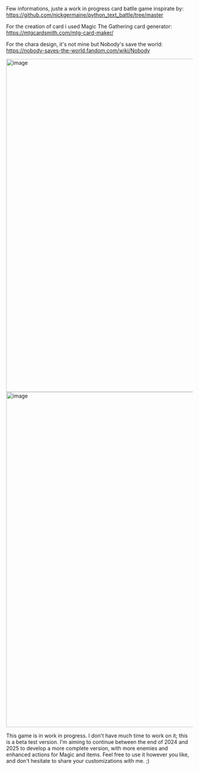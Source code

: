 Few informations, juste a work in progress card batlle game inspirate by: https://github.com/nickgermaine/python_text_battle/tree/master

For the creation of card i used Magic The Gathering card generator: https://mtgcardsmith.com/mtg-card-maker/

For the chara design, it's not mine but Nobody's save the world: https://nobody-saves-the-world.fandom.com/wiki/Nobody

<img width="897" alt="image" src="https://github.com/user-attachments/assets/486a4475-b413-440f-b8ce-15c4cc204bb0">





<img width="903" alt="image" src="https://github.com/user-attachments/assets/290eb2af-b3a3-419b-885a-b202e5d8b3a9">



This game is in work in progress. I don't have much time to work on it; this is a beta test version. 
I'm aiming to continue between the end of 2024 and 2025 to develop a more complete version, with more enemies and enhanced actions for Magic and items. 
Feel free to use it however you like, and don't hesitate to share your customizations with me. ;)
